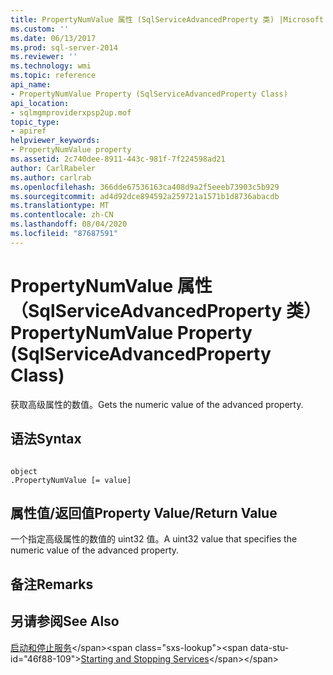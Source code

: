 ```yaml
---
title: PropertyNumValue 属性 (SqlServiceAdvancedProperty 类) |Microsoft Docs
ms.custom: ''
ms.date: 06/13/2017
ms.prod: sql-server-2014
ms.reviewer: ''
ms.technology: wmi
ms.topic: reference
api_name:
- PropertyNumValue Property (SqlServiceAdvancedProperty Class)
api_location:
- sqlmgmproviderxpsp2up.mof
topic_type:
- apiref
helpviewer_keywords:
- PropertyNumValue property
ms.assetid: 2c740dee-8911-443c-981f-7f224598ad21
author: CarlRabeler
ms.author: carlrab
ms.openlocfilehash: 366dde67536163ca408d9a2f5eeeb73903c5b929
ms.sourcegitcommit: ad4d92dce894592a259721a1571b1d8736abacdb
ms.translationtype: MT
ms.contentlocale: zh-CN
ms.lasthandoff: 08/04/2020
ms.locfileid: "87687591"
---
```

# <a name="propertynumvalue-property-sqlserviceadvancedproperty-class"></a><span data-ttu-id="46f88-102">PropertyNumValue 属性（SqlServiceAdvancedProperty 类）</span><span class="sxs-lookup"><span data-stu-id="46f88-102">PropertyNumValue Property (SqlServiceAdvancedProperty Class)</span></span>
  <span data-ttu-id="46f88-103">获取高级属性的数值。</span><span class="sxs-lookup"><span data-stu-id="46f88-103">Gets the numeric value of the advanced property.</span></span>  
  
## <a name="syntax"></a><span data-ttu-id="46f88-104">语法</span><span class="sxs-lookup"><span data-stu-id="46f88-104">Syntax</span></span>  
  
```  
  
object  
.PropertyNumValue [= value]  
```  
  
## <a name="property-valuereturn-value"></a><span data-ttu-id="46f88-105">属性值/返回值</span><span class="sxs-lookup"><span data-stu-id="46f88-105">Property Value/Return Value</span></span>  
 <span data-ttu-id="46f88-106">一个指定高级属性的数值的 uint32 值。</span><span class="sxs-lookup"><span data-stu-id="46f88-106">A uint32 value that specifies the numeric value of the advanced property.</span></span>  
  
## <a name="remarks"></a><span data-ttu-id="46f88-107">备注</span><span class="sxs-lookup"><span data-stu-id="46f88-107">Remarks</span></span>  
  
## <a name="see-also"></a><span data-ttu-id="46f88-108">另请参阅</span><span class="sxs-lookup"><span data-stu-id="46f88-108">See Also</span></span>  
 <span data-ttu-id="46f88-109">[启动和停止服务](https://technet.microsoft.com/library/ms174886\(v=sql.105\).aspx)</span><span class="sxs-lookup"><span data-stu-id="46f88-109">[Starting and Stopping Services](https://technet.microsoft.com/library/ms174886\(v=sql.105\).aspx)</span></span>  
  
  
